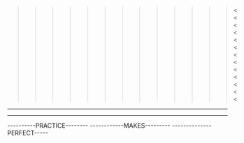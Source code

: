 >>>>>>>>>>>>><<<<<<<<<<<<<
--------------------------
__________________________
----------PRACTICE--------
------------MAKES---------
--------------PERFECT-----

